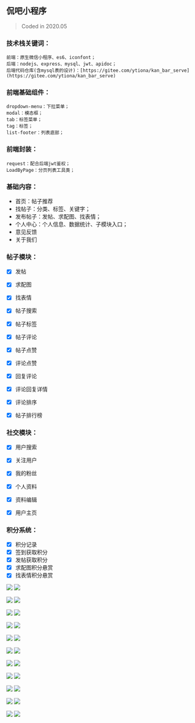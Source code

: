 ## 侃吧小程序
> Coded in 2020.05

### 技术栈关键词：
    前端：原生微信小程序、es6、iconfont；
    后端：nodejs、express、mysql、jwt、apidoc；
    后端代码仓库(含mysql表的设计)：[https://gitee.com/ytiona/kan_bar_serve](https://gitee.com/ytiona/kan_bar_serve)

### 前端基础组件：
    dropdown-menu：下拉菜单；
    modal：模态框；
    tab：标签菜单；
    tag：标签；
    list-footer：列表底部；

### 前端封装：
    request：配合后端jwt鉴权；
    LoadByPage：分页列表工具类；


### 基础内容：
* 首页：帖子推荐
* 找帖子：分类、标签、关键字；
* 发布帖子：发帖、求配图、找表情；
* 个人中心：个人信息、数据统计、子模块入口；
* 意见反馈
* 关于我们


### 帖子模块：
- [x] 发帖
- [x] 求配图
- [x] 找表情
- [x] 帖子搜索
- [x] 帖子标签
- [x] 帖子评论
- [x] 帖子点赞
- [x] 评论点赞
- [x] 回复评论
- [x] 评论回复详情
- [x] 评论排序
- [x] 帖子排行榜


### 社交模块：
- [x] 用户搜索
- [x] 关注用户
- [x] 我的粉丝
- [x] 个人资料
- [x] 资料编辑
- [x] 用户主页


### 积分系统：
- [x] 积分记录
- [x] 签到获取积分
- [x] 发帖获取积分
- [x] 求配图积分悬赏
- [x] 找表情积分悬赏

![](doc-img/device-screenshot1.jpg)
![](doc-img/device-screenshot2.jpg)

![](doc-img/device-screenshot3.jpg)
![](doc-img/device-screenshot4.jpg)

![](doc-img/device-screenshot5.jpg)
![](doc-img/device-screenshot6.jpg)

![](doc-img/device-screenshot7.jpg)
![](doc-img/device-screenshot8.jpg)

![](doc-img/device-screenshot9.jpg)
![](doc-img/device-screenshot10.jpg)

![](doc-img/device-screenshot11.jpg)
![](doc-img/device-screenshot12.jpg)

![](doc-img/device-screenshot13.jpg)
![](doc-img/device-screenshot14.jpg)

![](doc-img/device-screenshot15.jpg)
![](doc-img/device-screenshot16.jpg)

![](doc-img/device-screenshot17.jpg)
![](doc-img/device-screenshot18.jpg)

![](doc-img/device-screenshot19.jpg)
![](doc-img/device-screenshot20.jpg)

![](doc-img/device-screenshot21.jpg)
![](doc-img/device-screenshot22.jpg)

